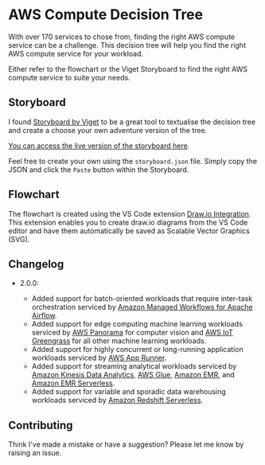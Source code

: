 # AWS Compute Decision Tree

With over 170 services to chose from, finding the right AWS compute service can be a challenge. This decision tree will help you find the right AWS compute service for your workload.

Either refer to the flowchart or the Viget Storyboard to find the right AWS compute service to suite your needs.

## Storyboard

I found [Storyboard by Viget](https://storyboard.viget.com/) to be a great tool to textualise the decision tree and create a choose your own adventure version of the tree.

[You can access the live version of the storyboard here](https://storyboard.viget.com/aws-compute-decision-tree-2).

Feel free to create your own using the `storyboard.json` file. Simply copy the JSON and click the `Paste` button within the Storyboard.

## Flowchart

The flowchart is created using the VS Code extension [Draw.io Integration](https://marketplace.visualstudio.com/items?itemName=hediet.vscode-drawio-insiders-build). This extension enables you to create draw.io diagrams from the VS Code editor and have them automatically be saved as Scalable Vector Graphics (SVG).

## Changelog

- 2.0.0:

  - Added support for batch-oriented workloads that require inter-task orchestration serviced by [Amazon Managed Workflows for Apache Airflow](https://aws.amazon.com/managed-workflows-for-apache-airflow/).
  - Added support for edge computing machine learning workloads serviced by [AWS Panorama](https://aws.amazon.com/panorama/) for computer vision and [AWS IoT Greengrass](https://aws.amazon.com/greengrass/) for all other machine learning workloads.
  - Added support for highly concurrent or long-running application workloads serviced by [AWS App Runner](https://aws.amazon.com/apprunner/).
  - Added support for streaming analytical workloads serviced by [Amazon Kinesis Data Analytics](https://aws.amazon.com/kinesis/data-analytics/), [AWS Glue](https://aws.amazon.com/glue/?whats-new-cards.sort-by=item.additionalFields.postDateTime&whats-new-cards.sort-order=desc), [Amazon EMR](https://aws.amazon.com/emr/), and [Amazon EMR Serverless](https://aws.amazon.com/emr/serverless/).
  - Added support for variable and sporadic data warehousing workloads serviced by [Amazon Redshift Serverless](https://aws.amazon.com/redshift/redshift-serverless/).

## Contributing

Think I've made a mistake or have a suggestion? Please let me know by raising an issue.
